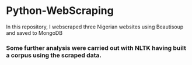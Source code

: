 # Python-WebScraping
In this repository, I webscraped three Nigerian websites using Beautisoup and saved to MongoDB

### Some further analysis were carried out with NLTK having built a corpus using the scraped data.  
